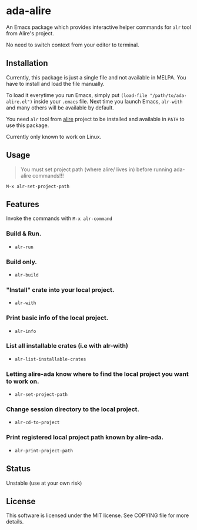 # ada-alire
An Emacs package which provides interactive helper commands
for `alr` tool from Alire's project.

No need to switch context from your editor to terminal.

## Installation
Currently, this package is just a single file and not available in
MELPA. You have to install and load the file manually. 

To load it everytime you run Emacs, simply put `(load-file "/path/to/ada-alire.el")` inside your `.emacs` file. Next time you launch Emacs, `alr-with` and many others will be available by default.

You need `alr` tool from [alire](https://github.com/alire-project/alire) project
to be installed and available in `PATH` to use this package.

Currently only known to work on Linux.

## Usage

> You must set project path (where alire/ lives in) before running ada-alire
commands!!!

`M-x alr-set-project-path`

## Features

Invoke the commands with `M-x alr-command`

### Build & Run.
- `alr-run`

### Build only.
- `alr-build`

### "Install" crate into your local project.
- `alr-with`

### Print basic info of the local project.
- `alr-info`

### List all installable crates (i.e with alr-with)
- `alr-list-installable-crates`

### Letting alire-ada know where to find the local project you want to work on.
- `alr-set-project-path`

### Change session directory to the local project.
- `alr-cd-to-project`

### Print registered local project path known by alire-ada.
- `alr-print-project-path`

## Status
Unstable (use at your own risk)

## License
This software is licensed under the MIT license. See COPYING
file for more details.
